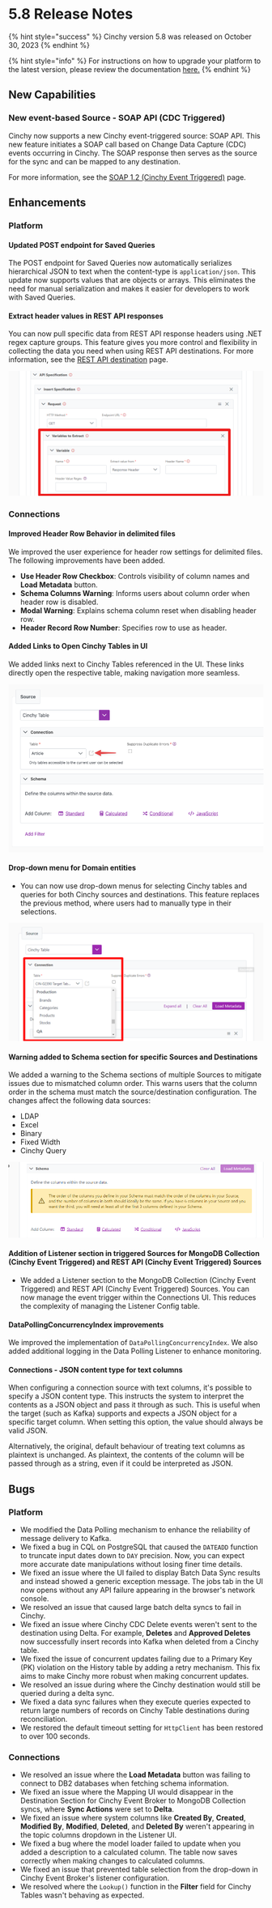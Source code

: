 # 5.8 Release Notes

{% hint style="success" %}
Cinchy version 5.8 was released on October 30, 2023
{% endhint %}

{% hint style="info" %}
For instructions on how to upgrade your platform to the latest version, please review the documentation [here.](../../upgrade-guide/upgrade-guides/)
{% endhint %}

## New Capabilities

### New event-based Source - SOAP API (CDC Triggered)

Cinchy now supports a new Cinchy event-triggered source: SOAP API. This new feature initiates a SOAP call based on Change Data Capture (CDC) events occurring in Cinchy. The SOAP response then serves as the source for the sync and can be mapped to any destination.

For more information, see the [SOAP 1.2 (Cinchy Event Triggered)](../../data-syncs/supported-data-sync-sources/soap-cdc.md) page.

## Enhancements

### Platform

#### Updated POST endpoint for Saved Queries

The POST endpoint for Saved Queries now automatically serializes hierarchical JSON to text when the content-type is `application/json`. This update now supports values that are objects or arrays. This eliminates the need for manual serialization and makes it easier for developers to work with Saved Queries.

#### Extract header values in REST API responses

You can now pull specific data from REST API response headers using .NET regex capture groups. This feature gives you more control and flexibility in collecting the data you need when using REST API destinations. For more information, see the [REST API destination](../../data-syncs/supported-data-sync-destinations/rest-api.md) page.

![Extract variables from response header](../../.gitbook/assets/DataSyncs/variable-response-header.png)

### Connections

#### Improved Header Row Behavior in delimited files

We improved the user experience for header row settings for delimited files. The following improvements have been added.

* **Use Header Row Checkbox**: Controls visibility of column names and **Load Metadata** button.
* **Schema Columns Warning**: Informs users about column order when header row is disabled.
* **Modal Warning**: Explains schema column reset when disabling header row.
* **Header Record Row Number**: Specifies row to use as header.

#### Added Links to Open Cinchy Tables in UI

We added links next to Cinchy Tables referenced in the UI. These links directly open the respective table, making navigation more seamless.

![](../../.gitbook/assets/connections-functions/Table-link-icon.png)

#### Drop-down menu for Domain entities

* You can now use drop-down menus for selecting Cinchy tables and queries for both Cinchy sources and destinations. This feature replaces the previous method, where users had to manually type in their selections.

![](../../.gitbook/assets/connections-functions/Connections-DomainTableDropdown.png)

#### Warning added to Schema section for specific Sources and Destinations

We added a warning to the Schema sections of multiple Sources to mitigate issues due to mismatched column order. This warns users that the column order in the schema must match the source/destination configuration. The changes affect the following data sources:
  
* LDAP
* Excel
* Binary
* Fixed Width
* Cinchy Query

![](../../.gitbook/assets/connections-functions/ConnectionsSchemaWarning.png)

#### Addition of Listener section in triggered Sources for MongoDB Collection (Cinchy Event Triggered) and REST API (Cinchy Event Triggered) Sources

* We added a Listener section to the MongoDB Collection (Cinchy Event Triggered) and REST API (Cinchy Event Triggered) Sources. You can now manage the event trigger within the Connections UI. This reduces the complexity of managing the Listener Config table.

#### DataPollingConcurrencyIndex improvements

We improved the implementation of `DataPollingConcurrencyIndex`. We also added additional logging in the Data Polling Listener to enhance monitoring.

#### Connections - JSON content type for text columns

When configuring a connection source with text columns, it's possible to specify a JSON content type. This instructs the system to interpret the contents as a JSON object and pass it through as such. This is useful when the target (such as Kafka) supports and expects a JSON object for a specific target column. When setting this option, the value should always be valid JSON.

Alternatively, the original, default behaviour of treating text columns as plaintext is unchanged. As plaintext, the contents of the column will be passed through as a string, even if it could be interpreted as JSON.

## Bugs

### Platform

* We modified the Data Polling mechanism to enhance the reliability of message delivery to Kafka.
* We fixed a bug in CQL on PostgreSQL that caused the `DATEADD` function to truncate input dates down to `DAY` precision. Now, you can expect more accurate date manipulations without losing finer time details.
* We fixed an issue where the UI failed to display Batch Data Sync results and instead showed a generic exception message. The jobs tab in the UI now opens without any API failure appearing in the browser's network console.
* We resolved an issue that caused large batch delta syncs to fail in Cinchy.
* We fixed an issue where Cinchy CDC Delete events weren't sent to the destination using Delta. For example, **Deletes** and **Approved Deletes** now successfully insert records into Kafka when deleted from a Cinchy table.
* We fixed the issue of concurrent updates failing due to a Primary Key (PK) violation on the History table by adding a retry mechanism. This fix aims to make Cinchy more robust when making concurrent updates.
* We resolved an issue during where the Cinchy destination would still be queried during a delta sync.
* We fixed a data sync failures when they execute queries expected to return large numbers of records on Cinchy Table destinations during reconciliation.
* We restored the default timeout setting for `HttpClient` has been restored to over 100 seconds.

### Connections

* We resolved an issue where the **Load Metadata** button was failing to connect to DB2 databases when fetching schema information.
* We fixed an issue where the Mapping UI would disappear in the Destination Section for Cinchy Event Broker to MongoDB Collection syncs, where **Sync Actions** were set to **Delta**.
* We fixed an issue where system columns like **Created By**, **Created**, **Modified By**, **Modified**, **Deleted**, and **Deleted By** weren't appearing in the topic columns dropdown in the Listener UI.
* We fixed a bug where the model loader failed to update when you added a description to a calculated column. The table now saves correctly when making changes to calculated columns.
* We fixed an issue that prevented table selection from the drop-down in Cinchy Event Broker's listener configuration.
* We resolved where the `Lookup()` function in the **Filter** field for Cinchy Tables wasn't behaving as expected.
